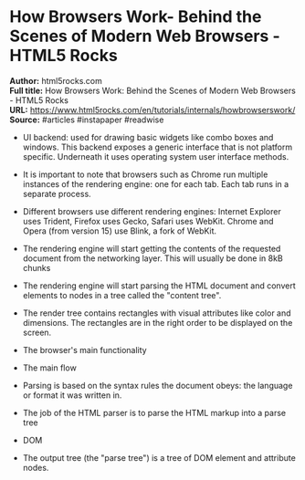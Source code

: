 # How Browsers Work- Behind the Scenes of Modern Web Browsers - HTML5 Rocks

**Author:** html5rocks.com  
**Full title:** How Browsers Work: Behind the Scenes of Modern Web Browsers - HTML5 Rocks  
**URL:** https://www.html5rocks.com/en/tutorials/internals/howbrowserswork/  
**Source:** #articles #instapaper #readwise

- UI backend: used for drawing basic widgets like combo boxes and windows. This backend exposes a generic interface that is not platform specific. Underneath it uses operating system user interface methods. 
   
- It is important to note that browsers such as Chrome run multiple instances of the rendering engine: one for each tab. Each tab runs in a separate process. 
   
- Different browsers use different rendering engines: Internet Explorer uses Trident, Firefox uses Gecko, Safari uses WebKit. Chrome and Opera (from version 15) use Blink, a fork of WebKit. 
   
- The rendering engine will start getting the contents of the requested document from the networking layer. This will usually be done in 8kB chunks 
   
- The rendering engine will start parsing the HTML document and convert elements to nodes in a tree called the "content tree". 
   
- The render tree contains rectangles with visual attributes like color and dimensions. The rectangles are in the right order to be displayed on the screen. 
   
- The browser's main functionality 
   
- The main flow 
   
- Parsing is based on the syntax rules the document obeys: the language or format it was written in. 
   
- The job of the HTML parser is to parse the HTML markup into a parse tree 
   
- DOM 
   
- The output tree (the "parse tree") is a tree of DOM element and attribute nodes. 
   
